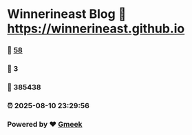# Winnerineast Blog :link: https://winnerineast.github.io 
### :page_facing_up: [58](https://winnerineast.github.io/tag.html) 
### :speech_balloon: 3 
### :hibiscus: 385438 
### :alarm_clock: 2025-08-10 23:29:56 
### Powered by :heart: [Gmeek](https://github.com/Meekdai/Gmeek)
